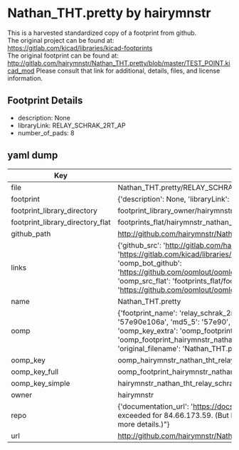 # Nathan_THT.pretty by hairymnstr  
This is a harvested standardized copy of a footprint from github.  
The original project can be found at:  
https://gitlab.com/kicad/libraries/kicad-footprints  
The original footprint can be found at:
http://gitlab.com/hairymnstr/Nathan_THT.pretty/blob/master/TEST_POINT.kicad_mod
Please consult that link for additional, details, files, and license information.  
## Footprint Details
* description: None  
* libraryLink: RELAY_SCHRAK_2RT_AP  
* number_of_pads: 8  
## yaml dump  
| Key | Value |  
| --- | --- |  
| file | Nathan_THT.pretty/RELAY_SCHRAK_2RT_AP.kicad_mod |  
| footprint | {'description': None, 'libraryLink': 'RELAY_SCHRAK_2RT_AP', 'number_of_pads': 8} |  
| footprint_library_directory | footprint_library_owner/hairymnstr_Nathan_THT.pretty |  
| footprint_library_directory_flat | footprints_flat/hairymnstr_nathan_tht_relay_schrak_2rt_ap/working |  
| github_path | http://github.com/hairymnstr/Nathan_THT.pretty/blob/master/RELAY_SCHRAK_2RT_AP.kicad_mod |  
| links | {'github_src': 'http://gitlab.com/hairymnstr/Nathan_THT.pretty/blob/master/TEST_POINT.kicad_mod', 'github_src_repo': 'https://gitlab.com/kicad/libraries/kicad-footprints', 'oomp_bot': 'footprints/hairymnstr_nathan_tht_relay_schrak_2rt_ap/working', 'oomp_bot_github': 'https://github.com/oomlout/oomlout_oomp_footprint_bot/tree/main/footprints/hairymnstr_nathan_tht_relay_schrak_2rt_ap/working', 'oomp_src_flat': 'footprints_flat/footprints_flat/hairymnstr_nathan_tht_relay_schrak_2rt_ap/working', 'oomp_src_flat_github': 'https://github.com/oomlout/oomlout_oomp_footprint_src/tree/main/footprints_flat/hairymnstr_nathan_tht_relay_schrak_2rt_ap/working'} |  
| name | Nathan_THT.pretty |  
| oomp | {'footprint_name': 'relay_schrak_2rt_ap', 'library_name': 'nathan_tht', 'md5': '57e90e106a3f2194153d959e834862cd', 'md5_10': '57e90e106a', 'md5_5': '57e90', 'md5_6': '57e90e', 'oomp_key': 'oomp_hairymnstr_nathan_tht_relay_schrak_2rt_ap', 'oomp_key_extra': 'oomp_footprint_hairymnstr_nathan_tht_relay_schrak_2rt_ap', 'oomp_key_full': 'oomp_footprint_hairymnstr_nathan_tht_relay_schrak_2rt_ap_57e90e', 'oomp_key_simple': 'hairymnstr_nathan_tht_relay_schrak_2rt_ap', 'original_filename': 'Nathan_THT.pretty/RELAY_SCHRAK_2RT_AP.kicad_mod', 'owner_name': 'hairymnstr'} |  
| oomp_key | oomp_hairymnstr_nathan_tht_relay_schrak_2rt_ap |  
| oomp_key_full | oomp_footprint_hairymnstr_nathan_tht_relay_schrak_2rt_ap |  
| oomp_key_simple | hairymnstr_nathan_tht_relay_schrak_2rt_ap |  
| owner | hairymnstr |  
| repo | {'documentation_url': 'https://docs.github.com/rest/overview/resources-in-the-rest-api#rate-limiting', 'message': "API rate limit exceeded for 84.66.173.59. (But here's the good news: Authenticated requests get a higher rate limit. Check out the documentation for more details.)"} |  
| url | http://github.com/hairymnstr/Nathan_THT.pretty |  

